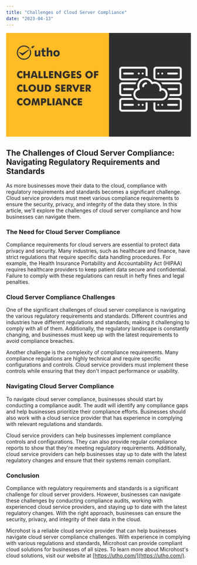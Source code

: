 ```yaml
---
title: "Challenges of Cloud Server Compliance"
date: "2023-04-13"
---
```


![Challenges of Cloud Server Compliance](images/Challenges-of-Cloud-Server-Compliance.jpg)

## **The Challenges of Cloud Server Compliance: Navigating Regulatory Requirements and Standards**

As more businesses move their data to the cloud, compliance with regulatory requirements and standards becomes a significant challenge. Cloud service providers must meet various compliance requirements to ensure the security, privacy, and integrity of the data they store. In this article, we'll explore the challenges of cloud server compliance and how businesses can navigate them.

### **The Need for Cloud Server Compliance**

Compliance requirements for cloud servers are essential to protect data privacy and security. Many industries, such as healthcare and finance, have strict regulations that require specific data handling procedures. For example, the Health Insurance Portability and Accountability Act (HIPAA) requires healthcare providers to keep patient data secure and confidential. Failure to comply with these regulations can result in hefty fines and legal penalties.

### **Cloud Server Compliance Challenges**

One of the significant challenges of cloud server compliance is navigating the various regulatory requirements and standards. Different countries and industries have different regulations and standards, making it challenging to comply with all of them. Additionally, the regulatory landscape is constantly changing, and businesses must keep up with the latest requirements to avoid compliance breaches.

Another challenge is the complexity of compliance requirements. Many compliance regulations are highly technical and require specific configurations and controls. Cloud service providers must implement these controls while ensuring that they don't impact performance or usability.

### **Navigating Cloud Server Compliance**

To navigate cloud server compliance, businesses should start by conducting a compliance audit. The audit will identify any compliance gaps and help businesses prioritize their compliance efforts. Businesses should also work with a cloud service provider that has experience in complying with relevant regulations and standards.

Cloud service providers can help businesses implement compliance controls and configurations. They can also provide regular compliance reports to show that they're meeting regulatory requirements. Additionally, cloud service providers can help businesses stay up to date with the latest regulatory changes and ensure that their systems remain compliant.

### **Conclusion**

Compliance with regulatory requirements and standards is a significant challenge for cloud server providers. However, businesses can navigate these challenges by conducting compliance audits, working with experienced cloud service providers, and staying up to date with the latest regulatory changes. With the right approach, businesses can ensure the security, privacy, and integrity of their data in the cloud.

Microhost is a reliable cloud service provider that can help businesses navigate cloud server compliance challenges. With experience in complying with various regulations and standards, Microhost can provide compliant cloud solutions for businesses of all sizes. To learn more about Microhost's cloud solutions, visit our website at [https://utho.com/](https://utho.com/).

